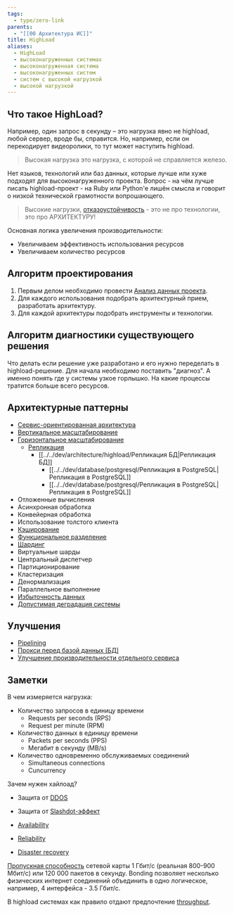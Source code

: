 ```yaml
---
tags:
  - type/zero-link
parents:
  - "[[00 Архитектура ИС]]"
title: HighLoad
aliases:
  - HighLoad
  - высоконагруженных системах
  - высоконагруженная система
  - высоконагруженных систем
  - систем с высокой нагрузкой
  - высокой нагрузкой
---
```

## Что такое HighLoad?
Например, один запрос в секунду – это нагрузка явно не highload, любой сервер, вроде бы, справится. Но, например, если он перекодирует видеоролики, то тут может наступить highload.

> Высокая нагрузка это нагрузка, с которой не справляется железо.

Нет языков, технологий или баз данных, которые лучше или хуже подходят для высоконагруженного проекта. Вопрос - на чём лучше писать highload-проект - на Ruby или Python'е лишён смысла и говорит о низкой технической грамотности вопрошающего. 

> Высокие нагрузки, [отказоустойчивость](Reliability.md) - это не про технологии, это про АРХИТЕКТУРУ!

Основная логика увеличения производительности:
- Увеличиваем эффективность использования ресурсов
- Увеличиваем количество ресурсов
## Алгоритм проектирования
1. Первым делом необходимо провести [Анализ данных проекта](Анализ%20данных%20проекта.md).
2. Для каждого использования подобрать архитектурный прием, разработать архитектуру.
3. Для каждой архитектуры подобрать инструменты и технологии.

## Алгоритм диагностики существующего решения
Что делать если решение уже разработано и его нужно переделать в highload-решение. Для начала необходимо поставить "диагноз". А именно понять где у системы узкое горлышко. На какие процессы тратится больше всего ресурсов.


## Архитектурные паттерны
- [Сервис-ориентированная архитектура](Service%20Oreinted%20Architecture.md)
- [Вертикальное масштабирование](../../dev/architecture/highload/Вертикальное%20масштабирование.md)
- [Горизонтальное масштабирование](../../dev/architecture/highload/Горизонтальное%20масштабирование.md)
	- [Репликация](../../dev/architecture/highload/Репликация.md)
		- [[../../dev/architecture/highload/Репликация БД|Репликация БД]]
			- [[../../dev/database/postgresql/Репликация в PostgreSQL|Репликация в PostgreSQL]]
			- [[../../dev/database/postgresql/Репликация в PostgreSQL|Репликация в PostgreSQL]]
- Отложенные вычисления
- Асинхронная обработка
- Конвейерная обработка
- Использование толстого клиента
- [Кэширование](../../dev/architecture/Кэширование.md)
- [Функциональное разделение](Функциональное%20разделение.md)
- [Шардинг](../../../../_inbox/Шардирование%20БД.md)
- Виртуальные шарды
- Центральный диспетчер
- Партиционирование
- Кластеризация
- Денормализация
- Параллельное выполнение
- [Избыточность данных](../../dev/architecture/Избыточность%20данных.md)
- [Допустимая деградация системы](Допустимая%20деградация%20системы.md)

## Улучшения
- [Pipelining](Pipelining.md)
- [Прокси перед базой данных (БД)](Прокси%20перед%20базой%20данных%20(БД).md)
- [Улучшение производительности отдельного сервиса](Улучшение%20производительности%20отдельного%20сервиса.md)
## Заметки

В чем измеряется нагрузка:
- Количество запросов в единицу времени 
	- Requests per seconds (RPS)
	- Request per minute (RPM)
- Количество данных в единицу времени
	- Packets per seconds (PPS)
	- Мегабит в секунду (MB/s)
- Количество одновременно обслуживаемых соединений
	- Simultaneous connections
	- Cuncurrency

Зачем нужен хайлоад?
- Защита от [DDOS](DDOS.md)
- Защита от [Slashdot-эффект](Slashdot-эффект.md)

- [Availability](../../../../_inbox/Availability.md)
- [Reliability](Reliability.md)
- [Disaster recovery](../../dev/architecture/highload/Disaster%20recovery.md)

[Пропускная способность](../../dev/architecture/Throughput.md) сетевой карты 1 Гбит/с (реальная 800-900 Мбит/с) или 120 000 пакетов в секунду. Bonding позволяет несколько физических интернет соединений объединить в одно логическое, например, 4 интерфейса -  3.5 Гбит/с.

В highload системах как правило отдают предпочтение [throughput](../../dev/architecture/Throughput.md).